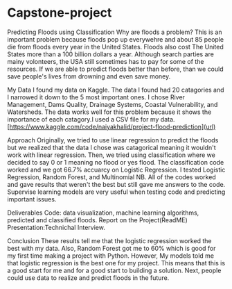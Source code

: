 # Capstone-project 
Predicting Floods using Classification
Why are floods a problem?
This is an important problem because floods pop up everywehre and about 85 people die from floods every year in the United States. Floods also cost The United States more than a 100 billion dollars a year. Although search parties are mainy volonteers, the USA still sometimes has to pay for some of the resources. If we are able to predict floods better than before, than we could save people's lives from drowning and even save money.

My Data
I found my data on Kaggle. The data I found had 20 catagories and I narrowed it down to the 5 most important ones. I chose River Management, Dams Quality, Drainage Systems, Coastal Vulnerability, and Watersheds. The data works well for this problem because it shows the importance of each catagory.I used a CSV file for my data.[https://www.kaggle.com/code/naiyakhalid/project-flood-prediction](url)

Approach
Originally, we tried to use linear regression to predict the floods but we realized that the data I chose was catagorical meaning it wouldn't work with linear regression. Then, we tried using classification where we decided to say 0 or 1 meaning no flood or yes flood. The classification code worked and we got 66.7% accuarcy on Logistic Regression. I tested Logistic Regression, Random Forest, and Multinomial NB. All of the codes worked and gave results that weren't the best but still gave me answers to the code. Supervise learning models are very useful when testing code and predicting important issues.

Deliverables
Code: data visualization, machine learning algorithms, predicted and classified floods. Report on the Project(ReadME) Presentation:Technichal Interview. 

Conclusion
These results tell me that the logistic regression worked the best with my data. Also, Random Forest  got me to 60% which is good for my first time making a project with Python. However, My models told me that logistic regression is the best one for my project. This means that this is a good start for me and for a good start to building a solution. Next, people could use data to realize and predict floods in the future.
